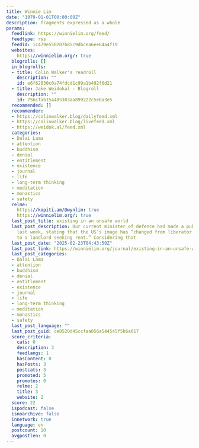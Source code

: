 ```yaml
---
title: Winnie Lim
date: "1970-01-01T00:00:00Z"
description: fragments expressed as a whole
params:
  feedlink: https://winnielim.org/feed/
  feedtype: rss
  feedid: 1c479e550207b85c9dbcea6ee64a4f19
  websites:
    https://winnielim.org/: true
  blogrolls: []
  in_blogrolls:
  - title: Colin Walker's readroll
    description: ""
    id: e6f62030c0a74fdcd1c99a1b492f6d21
  - title: Jake Weidokal - Blogroll
    description: ""
    id: 756cfab154485303aa899222c5eba3e5
  recommended: []
  recommender:
  - https://colinwalker.blog/dailyfeed.xml
  - https://colinwalker.blog/livefeed.xml
  - https://weidok.al/feed.xml
  categories:
  - Dalai Lama
  - attention
  - buddhism
  - denial
  - entitlement
  - existence
  - journal
  - life
  - long-term thinking
  - meditation
  - monastics
  - safety
  relme:
    https://kopiti.am/@wynlim: true
    https://winnielim.org/: true
  last_post_title: existing in an unsafe world
  last_post_description: Our current minister of defence had made a public speech
    last week, stating that the US’s image has “changed from liberator to great disruptor
    to a landlord seeking rent.” Considering that
  last_post_date: "2025-02-23T04:43:50Z"
  last_post_link: https://winnielim.org/journal/existing-in-an-unsafe-world/
  last_post_categories:
  - Dalai Lama
  - attention
  - buddhism
  - denial
  - entitlement
  - existence
  - journal
  - life
  - long-term thinking
  - meditation
  - monastics
  - safety
  last_post_language: ""
  last_post_guid: ce0520d45ccfaa056a544545f5b6a017
  score_criteria:
    cats: 0
    description: 3
    feedlangs: 1
    hasContent: 0
    hasPosts: 3
    postcats: 3
    promoted: 5
    promotes: 0
    relme: 2
    title: 3
    website: 2
  score: 22
  ispodcast: false
  isnoarchive: false
  innetwork: true
  language: en
  postcount: 10
  avgpostlen: 0
---
```

